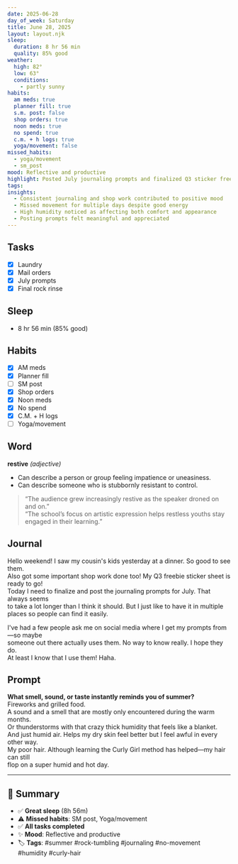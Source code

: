 ```yaml
---
date: 2025-06-28
day_of_week: Saturday
title: June 28, 2025
layout: layout.njk
sleep:
  duration: 8 hr 56 min
  quality: 85% good
weather:
  high: 82°
  low: 63°
  conditions:
    - partly sunny
habits:
  am meds: true
  planner fill: true
  s.m. post: false
  shop orders: true
  noon meds: true
  no spend: true
  c.m. + h logs: true
  yoga/movement: false
missed_habits:
  - yoga/movement
  - sm_post
mood: Reflective and productive
highlight: Posted July journaling prompts and finalized Q3 sticker freebie
tags: 
insights:
  - Consistent journaling and shop work contributed to positive mood
  - Missed movement for multiple days despite good energy
  - High humidity noticed as affecting both comfort and appearance
  - Posting prompts felt meaningful and appreciated
---
```


## Tasks
- [x] Laundry  
- [x] Mail orders  
- [x] July prompts  
- [x] Final rock rinse  

## Sleep
- 8 hr 56 min (85% good)

## Habits
- [x] AM meds  
- [x] Planner fill  
- [ ] SM post  
- [x] Shop orders  
- [x] Noon meds  
- [x] No spend  
- [x] C.M. + H logs  
- [ ] Yoga/movement  

## Word
**restive** *(adjective)*  
- Can describe a person or group feeling impatience or uneasiness.  
- Can describe someone who is stubbornly resistant to control.  
> “The audience grew increasingly restive as the speaker droned on and on.”  
> “The school’s focus on artistic expression helps restless youths stay engaged in their learning.”

## Journal
Hello weekend! I saw my cousin's kids yesterday at a dinner. So good to see them.  
Also got some important shop work done too! My Q3 freebie sticker sheet is ready to go!  
Today I need to finalize and post the journaling prompts for July. That always seems  
to take a lot longer than I think it should. But I just like to have it in multiple  
places so people can find it easily.  

I've had a few people ask me on social media where I get my prompts from—so maybe  
someone out there actually uses them. No way to know really. I hope they do.  
At least I know that I use them! Haha.

## Prompt
**What smell, sound, or taste instantly reminds you of summer?**  
Fireworks and grilled food.  
A sound and a smell that are mostly only encountered during the warm months.  
Or thunderstorms with that crazy thick humidity that feels like a blanket.  
And just humid air. Helps my dry skin feel better but I feel awful in every other way.  
My poor hair. Although learning the Curly Girl method has helped—my hair can still  
flop on a super humid and hot day.

---

## 📌 Summary
- ✅ **Great sleep** (8h 56m)  
- ⚠️ **Missed habits**: SM post, Yoga/movement  
- ✅ **All tasks completed**  
- ✨ **Mood**: Reflective and productive  
- 🏷️ **Tags**: #summer #rock-tumbling #journaling #no-movement #humidity #curly-hair